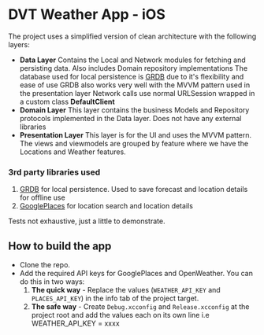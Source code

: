 # DVT Weather App - iOS

The project uses a simplified version of clean architecture with the following layers:
* **Data Layer**
    Contains the Local and Network modules for fetching and persisting data. Also includes Domain repository implementations
    The database used for local persistence is [GRDB](https://github.com/groue/GRDB.swift) due to it's flexibility and ease of use
    GRDB also works very well with the MVVM pattern used in the presentation layer
    Network calls use normal URLSession wrapped in a custom class **DefaultClient** 
* **Domain Layer**
    This layer contains the business Models and Repository protocols implemented in the Data layer.
    Does not have any external libraries 
* **Presentation Layer**
    This layer is for the UI and uses the MVVM pattern.
    The views and viewmodels are grouped by feature where we have the Locations and Weather features.
    
### 3rd party libraries used
1. [GRDB](https://github.com/groue/GRDB.swift) for local persistence. Used to save forecast and location details for offline use
2. [GooglePlaces](https://github.com/googlemaps/ios-places-sdk) for location search and location details

Tests not exhaustive, just a little to demonstrate. 

## How to build the app
* Clone the repo.
* Add the required API keys for GooglePlaces and OpenWeather. You can do this in two ways:
    1. **The quick way** - Replace the values (`WEATHER_API_KEY` and `PLACES_API_KEY`) in the info tab of the project target.
    2. **The safe way** - Create `Debug.xcconfig` and `Release.xcconfig` at the project root and add the values each on its own line i.e 
WEATHER_API_KEY = xxxx
